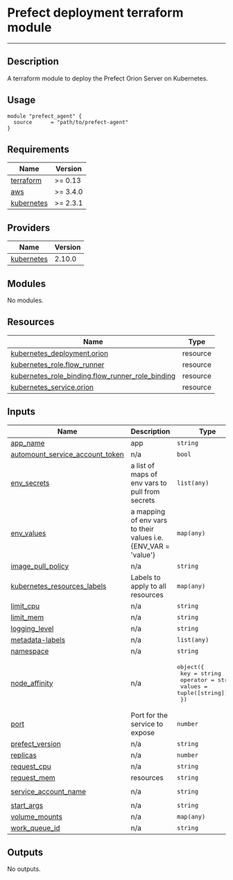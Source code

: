 # Prefect deployment terraform module

---

## Description

A terraform module to deploy the Prefect Orion Server on Kubernetes.

## Usage

```hcl
module "prefect_agent" {
  source      = "path/to/prefect-agent"
}
```
<!-- BEGIN_TF_DOCS -->
## Requirements

| Name | Version |
|------|---------|
| <a name="requirement_terraform"></a> [terraform](#requirement\_terraform) | >= 0.13 |
| <a name="requirement_aws"></a> [aws](#requirement\_aws) | >= 3.4.0 |
| <a name="requirement_kubernetes"></a> [kubernetes](#requirement\_kubernetes) | >= 2.3.1 |

## Providers

| Name | Version |
|------|---------|
| <a name="provider_kubernetes"></a> [kubernetes](#provider\_kubernetes) | 2.10.0 |

## Modules

No modules.

## Resources

| Name | Type |
|------|------|
| [kubernetes_deployment.orion](https://registry.terraform.io/providers/hashicorp/kubernetes/latest/docs/resources/deployment) | resource |
| [kubernetes_role.flow_runner](https://registry.terraform.io/providers/hashicorp/kubernetes/latest/docs/resources/role) | resource |
| [kubernetes_role_binding.flow_runner_role_binding](https://registry.terraform.io/providers/hashicorp/kubernetes/latest/docs/resources/role_binding) | resource |
| [kubernetes_service.orion](https://registry.terraform.io/providers/hashicorp/kubernetes/latest/docs/resources/service) | resource |

## Inputs

| Name | Description | Type | Default | Required |
|------|-------------|------|---------|:--------:|
| <a name="input_app_name"></a> [app\_name](#input\_app\_name) | app | `string` | `"orion"` | no |
| <a name="input_automount_service_account_token"></a> [automount\_service\_account\_token](#input\_automount\_service\_account\_token) | n/a | `bool` | `true` | no |
| <a name="input_env_secrets"></a> [env\_secrets](#input\_env\_secrets) | a list of maps of env vars to pull from secrets | `list(any)` | `[]` | no |
| <a name="input_env_values"></a> [env\_values](#input\_env\_values) | a mapping of env vars to their values i.e. {ENV\_VAR = 'value'} | `map(any)` | `{}` | no |
| <a name="input_image_pull_policy"></a> [image\_pull\_policy](#input\_image\_pull\_policy) | n/a | `string` | `"Always"` | no |
| <a name="input_kubernetes_resources_labels"></a> [kubernetes\_resources\_labels](#input\_kubernetes\_resources\_labels) | Labels to apply to all resources | `map(any)` | `{}` | no |
| <a name="input_limit_cpu"></a> [limit\_cpu](#input\_limit\_cpu) | n/a | `string` | `"500m"` | no |
| <a name="input_limit_mem"></a> [limit\_mem](#input\_limit\_mem) | n/a | `string` | `"128Mi"` | no |
| <a name="input_logging_level"></a> [logging\_level](#input\_logging\_level) | n/a | `string` | `"INFO"` | no |
| <a name="input_metadata-labels"></a> [metadata-labels](#input\_metadata-labels) | n/a | `list(any)` | `[]` | no |
| <a name="input_namespace"></a> [namespace](#input\_namespace) | n/a | `string` | `"prefect"` | no |
| <a name="input_node_affinity"></a> [node\_affinity](#input\_node\_affinity) | n/a | <pre>object({<br>    key      = string<br>    operator = string<br>    values   = tuple([string])<br>  })</pre> | `null` | no |
| <a name="input_port"></a> [port](#input\_port) | Port for the service to expose | `number` | `4200` | no |
| <a name="input_prefect_version"></a> [prefect\_version](#input\_prefect\_version) | n/a | `string` | `"2.0b2"` | no |
| <a name="input_replicas"></a> [replicas](#input\_replicas) | n/a | `number` | `1` | no |
| <a name="input_request_cpu"></a> [request\_cpu](#input\_request\_cpu) | n/a | `string` | `"100m"` | no |
| <a name="input_request_mem"></a> [request\_mem](#input\_request\_mem) | resources | `string` | `"100Mi"` | no |
| <a name="input_service_account_name"></a> [service\_account\_name](#input\_service\_account\_name) | n/a | `string` | `"prefect-orion"` | no |
| <a name="input_start_args"></a> [start\_args](#input\_start\_args) | n/a | `string` | `""` | no |
| <a name="input_volume_mounts"></a> [volume\_mounts](#input\_volume\_mounts) | n/a | `map(any)` | `{}` | no |
| <a name="input_work_queue_id"></a> [work\_queue\_id](#input\_work\_queue\_id) | n/a | `string` | `"kubernetes"` | no |

## Outputs

No outputs.
<!-- END_TF_DOCS -->